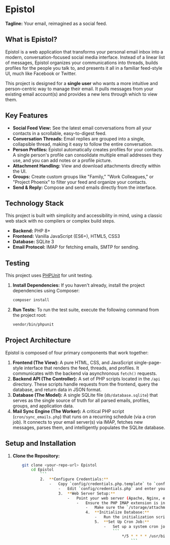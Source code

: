 # Epistol

**Tagline:** Your email, reimagined as a social feed.

## What is Epistol?

Epistol is a web application that transforms your personal email inbox into a modern, conversation-focused social media interface. Instead of a linear list of messages, Epistol organizes your communications into threads, builds profiles for the people you talk to, and presents it all in a familiar feed-style UI, much like Facebook or Twitter.

This project is designed for a **single user** who wants a more intuitive and person-centric way to manage their email. It pulls messages from your existing email account(s) and provides a new lens through which to view them.

## Key Features

-   **Social Feed View:** See the latest email conversations from all your contacts in a scrollable, easy-to-digest feed.
-   **Conversation Threads:** Email replies are grouped into a single, collapsible thread, making it easy to follow the entire conversation.
-   **Person Profiles:** Epistol automatically creates profiles for your contacts. A single person's profile can consolidate multiple email addresses they use, and you can add notes or a profile picture.
-   **Attachment Handling:** View and download attachments directly within the UI.
-   **Groups:** Create custom groups like "Family," "Work Colleagues," or "Project Phoenix" to filter your feed and organize your contacts.
-   **Send & Reply:** Compose and send emails directly from the interface.

## Technology Stack

This project is built with simplicity and accessibility in mind, using a classic web stack with no compilers or complex build steps.

-   **Backend:** PHP 8+
-   **Frontend:** Vanilla JavaScript (ES6+), HTML5, CSS3
-   **Database:** SQLite 3
-   **Email Protocol:** IMAP for fetching emails, SMTP for sending.

## Testing

This project uses [PHPUnit](https://phpunit.de/) for unit testing.

1.  **Install Dependencies:**
    If you haven't already, install the project dependencies using Composer:
    ```bash
    composer install
    ```

2.  **Run Tests:**
    To run the test suite, execute the following command from the project root:
    ```bash
    vendor/bin/phpunit
    ```

## Project Architecture

Epistol is composed of four primary components that work together:

1.  **Frontend (The View):** A pure HTML, CSS, and JavaScript single-page-style interface that renders the feed, threads, and profiles. It communicates with the backend via asynchronous `fetch()` requests.
2.  **Backend API (The Controller):** A set of PHP scripts located in the `/api` directory. These scripts handle requests from the frontend, query the database, and return data in JSON format.
3.  **Database (The Model):** A single SQLite file (`db/database.sqlite`) that serves as the single source of truth for all parsed emails, profiles, groups, and application data.
4.  **Mail Sync Engine (The Worker):** A critical PHP script (`cron/sync_emails.php`) that runs on a recurring schedule (via a cron job). It connects to your email server(s) via IMAP, fetches new messages, parses them, and intelligently populates the SQLite database.

## Setup and Installation

1.  **Clone the Repository:**
    ```bash
        git clone <your-repo-url> Epistol
            cd Epistol
                ```
                2.  **Configure Credentials:**
                    -   Copy `config/credentials.php.template` to `config/credentials.php`.
                        -   Edit `config/credentials.php` and enter your IMAP and SMTP server details and login credentials. **This file is git-ignored for security.**
                        3.  **Web Server Setup:**
                            -   Point your web server (Apache, Nginx, etc.) document root to the `/public` directory. This is crucial for security, as it prevents direct web access to your application logic, database, and credentials.
                                -   Ensure the PHP IMAP extension is installed and enabled (`php-imap`).
                                    -   Make sure the `/storage/attachments` directory is writable by the web server user.
                                    4.  **Initialize Database:**
                                        -   Run the initialization script from your terminal to create the `database.sqlite` file and its schema: `php scripts/init_db.php`.
                                        5.  **Set Up Cron Job:**
                                            -   Set up a system cron job to run the mail sync script periodically. For example, to run it every 5 minutes:
                                                ```
                                                    */5 * * * * /usr/bin/php /path/to/your/Epistol/cron/sync_emails.php >> /var/log/Epistol_cron.log 2>&1
                                                        ```